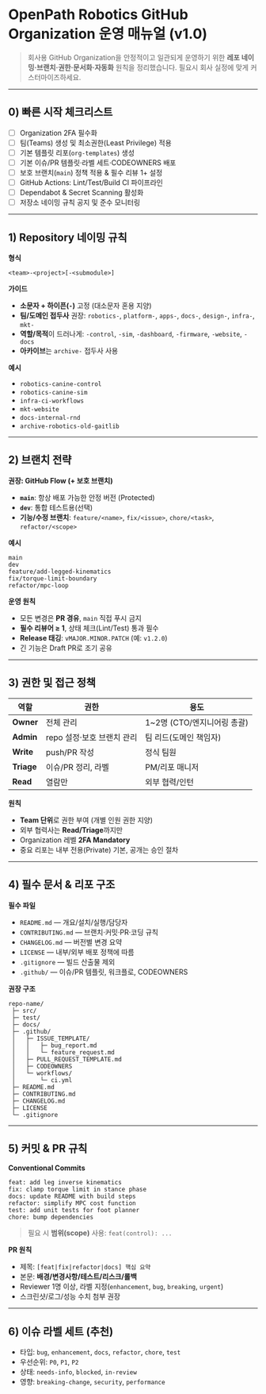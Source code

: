 # OpenPath Robotics GitHub Organization 운영 매뉴얼 (v1.0)

> 회사용 GitHub Organization을 안정적이고 일관되게 운영하기 위한 **레포 네이밍·브랜치·권한·문서화·자동화** 원칙을 정리했습니다. 필요시 회사 실정에 맞게 커스터마이즈하세요.

---

## 0) 빠른 시작 체크리스트

* [ ] Organization 2FA 필수화
* [ ] 팀(Teams) 생성 및 최소권한(Least Privilege) 적용
* [ ] 기본 템플릿 리포(`org-templates`) 생성
* [ ] 기본 이슈/PR 템플릿·라벨 세트·CODEOWNERS 배포
* [ ] 보호 브랜치(`main`) 정책 적용 & 필수 리뷰 1+ 설정
* [ ] GitHub Actions: Lint/Test/Build CI 파이프라인
* [ ] Dependabot & Secret Scanning 활성화
* [ ] 저장소 네이밍 규칙 공지 및 준수 모니터링

---

## 1) Repository 네이밍 규칙

**형식**

```
<team>-<project>[-<submodule>]
```

**가이드**

* **소문자 + 하이픈(`-`)** 고정 (대소문자 혼용 지양)
* **팀/도메인 접두사** 권장: `robotics-`, `platform-`, `apps-`, `docs-`, `design-`, `infra-`, `mkt-`
* **역할/목적**이 드러나게: `-control`, `-sim`, `-dashboard`, `-firmware`, `-website`, `-docs`
* **아카이브**는 `archive-` 접두사 사용

**예시**

* `robotics-canine-control`
* `robotics-canine-sim`
* `infra-ci-workflows`
* `mkt-website`
* `docs-internal-rnd`
* `archive-robotics-old-gaitlib`

---

## 2) 브랜치 전략

**권장: GitHub Flow (+ 보호 브랜치)**

* **`main`**: 항상 배포 가능한 안정 버전 (Protected)
* **`dev`**: 통합 테스트용(선택)
* **기능/수정 브랜치**: `feature/<name>`, `fix/<issue>`, `chore/<task>`, `refactor/<scope>`

**예시**

```
main
dev
feature/add-legged-kinematics
fix/torque-limit-boundary
refactor/mpc-loop
```

**운영 원칙**

* 모든 변경은 **PR 경유**, `main` 직접 푸시 금지
* **필수 리뷰어 ≥ 1**, 상태 체크(Lint/Test) 통과 필수
* **Release 태깅**: `vMAJOR.MINOR.PATCH` (예: `v1.2.0`)
* 긴 기능은 Draft PR로 조기 공유

---

## 3) 권한 및 접근 정책

| 역할         | 권한                | 용도                  |
| ---------- | ----------------- | ------------------- |
| **Owner**  | 전체 관리             | 1~2명 (CTO/엔지니어링 총괄) |
| **Admin**  | repo 설정·보호 브랜치 관리 | 팀 리드(도메인 책임자)       |
| **Write**  | push/PR 작성        | 정식 팀원               |
| **Triage** | 이슈/PR 정리, 라벨      | PM/리포 매니저           |
| **Read**   | 열람만               | 외부 협력/인턴            |

**원칙**

* **Team 단위**로 권한 부여 (개별 인원 권한 지양)
* 외부 협력사는 **Read/Triage**까지만
* Organization 레벨 **2FA Mandatory**
* 중요 리포는 내부 전용(Private) 기본, 공개는 승인 절차

---

## 4) 필수 문서 & 리포 구조

**필수 파일**

* `README.md` — 개요/설치/실행/담당자
* `CONTRIBUTING.md` — 브랜치·커밋·PR·코딩 규칙
* `CHANGELOG.md` — 버전별 변경 요약
* `LICENSE` — 내부/외부 배포 정책에 따름
* `.gitignore` — 빌드 산출물 제외
* `.github/` — 이슈/PR 템플릿, 워크플로, CODEOWNERS

**권장 구조**

```
repo-name/
 ├─ src/
 ├─ test/
 ├─ docs/
 ├─ .github/
 │   ├─ ISSUE_TEMPLATE/
 │   │   ├─ bug_report.md
 │   │   └─ feature_request.md
 │   ├─ PULL_REQUEST_TEMPLATE.md
 │   ├─ CODEOWNERS
 │   └─ workflows/
 │       └─ ci.yml
 ├─ README.md
 ├─ CONTRIBUTING.md
 ├─ CHANGELOG.md
 ├─ LICENSE
 └─ .gitignore
```

---

## 5) 커밋 & PR 규칙

**Conventional Commits**

```
feat: add leg inverse kinematics
fix: clamp torque limit in stance phase
docs: update README with build steps
refactor: simplify MPC cost function
test: add unit tests for foot planner
chore: bump dependencies
```

> 필요 시 **범위(scope)** 사용: `feat(control): ...`

**PR 원칙**

* 제목: `[feat|fix|refactor|docs] 핵심 요약`
* 본문: **배경/변경사항/테스트/리스크/롤백**
* Reviewer 1명 이상, 라벨 지정(`enhancement`, `bug`, `breaking`, `urgent`)
* 스크린샷/로그/성능 수치 첨부 권장

---

## 6) 이슈 라벨 세트 (추천)

* 타입: `bug`, `enhancement`, `docs`, `refactor`, `chore`, `test`
* 우선순위: `P0`, `P1`, `P2`
* 상태: `needs-info`, `blocked`, `in-review`
* 영향: `breaking-change`, `security`, `performance`
